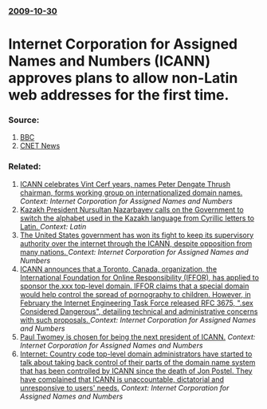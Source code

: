 ### [2009-10-30](/news/2009/10/30/index.md)

#  Internet Corporation for Assigned Names and Numbers (ICANN) approves plans to allow non-Latin web addresses for the first time. 




### Source:

1. [BBC](http://news.bbc.co.uk/1/hi/technology/8333194.stm)
2. [CNET News](http://news.cnet.com/8301-1023_3-10387139-93.html)

### Related:

1. [ ICANN celebrates Vint Cerf years, names Peter Dengate Thrush chairman, forms working group on internationalized domain names. ](/news/2007/11/2/icann-celebrates-vint-cerf-years-names-peter-dengate-thrush-chairman-forms-working-group-on-internationalized-domain-names.md) _Context: Internet Corporation for Assigned Names and Numbers_
2. [ Kazakh President Nursultan Nazarbayev calls on the Government to switch the alphabet used in the Kazakh language from Cyrillic letters to Latin. ](/news/2006/11/17/kazakh-president-nursultan-nazarbayev-calls-on-the-government-to-switch-the-alphabet-used-in-the-kazakh-language-from-cyrillic-letters-to-l.md) _Context: Latin_
3. [ The United States government has won its fight to keep its supervisory authority over the internet through the ICANN, despite opposition from many nations. ](/news/2005/11/16/the-united-states-government-has-won-its-fight-to-keep-its-supervisory-authority-over-the-internet-through-the-icann-despite-opposition-fr.md) _Context: Internet Corporation for Assigned Names and Numbers_
4. [ ICANN announces that a Toronto, Canada, organization, the International Foundation for Online Responsibility (IFFOR), has applied to sponsor the.xxx top-level domain. IFFOR claims that a special domain would help control the spread of pornography to children. However, in February the Internet Engineering Task Force released RFC 3675, ".sex Considered Dangerous", detailing technical and administrative concerns with such proposals. ](/news/2004/03/19/icann-announces-that-a-toronto-canada-organization-the-international-foundation-for-online-responsibility-iffor-has-applied-to-sponso.md) _Context: Internet Corporation for Assigned Names and Numbers_
5. [ Paul Twomey is chosen for being the next president of ICANN.](/news/2003/03/19/paul-twomey-is-chosen-for-being-the-next-president-of-icann.md) _Context: Internet Corporation for Assigned Names and Numbers_
6. [ Internet: Country code top-level domain administrators have started to talk about taking back control of their parts of the domain name system that has been controlled by ICANN since the death of Jon Postel. They have complained that ICANN is unaccountable, dictatorial and unresponsive to users' needs.](/news/2002/11/4/internet-country-code-top-level-domain-administrators-have-started-to-talk-about-taking-back-control-of-their-parts-of-the-domain-name-sys.md) _Context: Internet Corporation for Assigned Names and Numbers_
